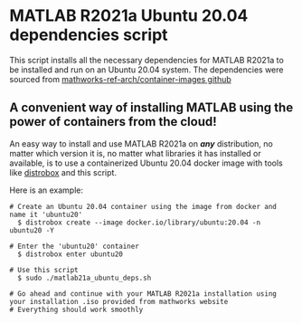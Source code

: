 # MATLAB R2021a Ubuntu 20.04 dependencies script
  
This script installs all the necessary dependencies for MATLAB R2021a to be installed and run on an Ubuntu 20.04 system.
The dependencies were sourced from [mathworks-ref-arch/container-images github](https://github.com/mathworks-ref-arch/container-images)  

## A convenient way of installing MATLAB using the power of containers from the cloud!
An easy way to install and use MATLAB R2021a on ***any*** distribution, no matter which version it is, no matter what libraries it has installed or available, is to use a containerized Ubuntu 20.04 docker image with tools like [distrobox](https://github.com/89luca89/distrobox) and this script.  

Here is an example:
```
# Create an Ubuntu 20.04 container using the image from docker and name it 'ubuntu20'
  $ distrobox create --image docker.io/library/ubuntu:20.04 -n ubuntu20 -Y

# Enter the 'ubuntu20' container
  $ distrobox enter ubuntu20

# Use this script
  $ sudo ./matlab21a_ubuntu_deps.sh

# Go ahead and continue with your MATLAB R2021a installation using your installation .iso provided from mathworks website
# Everything should work smoothly
```
